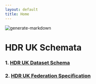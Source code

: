 ```yaml
---
layout: default
title: Home
---
```

![generate-markdown](https://github.com/HDRUK/schemata/workflows/generate-markdown/badge.svg)

# HDR UK Schemata


### 1. [HDR UK Dataset Schema](/docs/hdrschema/dataset.html)




### 2. [HDR UK Federation Specification](/docs/federation/HDRFederation.html)
